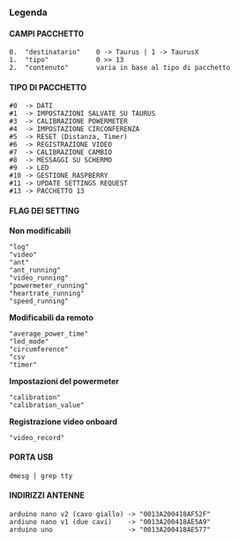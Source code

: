 ### Legenda

#### CAMPI PACCHETT0

    0.  "destinatario"    0 -> Taurus | 1 -> TaurusX  
    1.  "tipo"            0 >> 13
    2.  "contenuto"       varia in base al tipo di pacchetto   

#### TIPO DI PACCHETTO

    #0  -> DATI
    #1  -> IMPOSTAZIONI SALVATE SU TAURUS
    #3  -> CALIBRAZIONE POWERMETER
    #4  -> IMPOSTAZIONE CIRCONFERENZA
    #5  -> RESET (Distanza, Timer)
    #6  -> REGISTRAZIONE VIDEO
    #7  -> CALIBRAZIONE CAMBIO
    #8  -> MESSAGGI SU SCHERMO
    #9  -> LED
    #10 -> GESTIONE RASPBERRY
    #11 -> UPDATE SETTINGS REQUEST
    #13 -> PACCHETTO 13

#### FLAG DEI SETTING

**Non modificabili**

    "log"
    "video"
    "ant"
    "ant_running"
    "video_running"
    "powermeter_running"
    "heartrate_running"
    "speed_running"

**Modificabili da remoto**

    "average_power_time"
    "led_mode"
    "circumference"
    "csv
    "timer"

**Impostazioni del powermeter**

    "calibration"
    "calibration_value"

**Registrazione video onboard**

    "video_record"    

#### PORTA USB

    dmesg | grep tty

#### INDIRIZZI ANTENNE

    arduino nano v2 (cavo giallo) -> "0013A200418AF52F"
    ardiuno nano v1 (due cavi)    -> "0013A200418AE5A9"
    arduino uno                   -> "0013A200418AE577"
